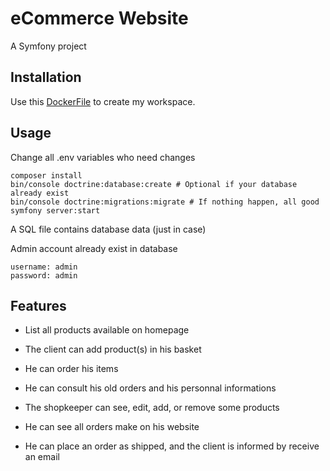 # eCommerce Website

A Symfony project

## Installation

Use this [DockerFile](https://github.com/YoannPaquereau/L3-Framework-2019) to create my workspace.

## Usage

Change all .env variables who need changes
```
composer install
bin/console doctrine:database:create # Optional if your database already exist
bin/console doctrine:migrations:migrate # If nothing happen, all good
symfony server:start
```
A SQL file contains database data (just in case)

Admin account already exist in database
```
username: admin
password: admin
```

## Features
* List all products available on homepage
* The client can add product(s) in his basket
* He can order his items
* He can consult his old orders and his personnal informations

* The shopkeeper can see, edit, add, or remove some products
* He can see all orders make on his website
* He can place an order as shipped, and the client is informed by receive an email